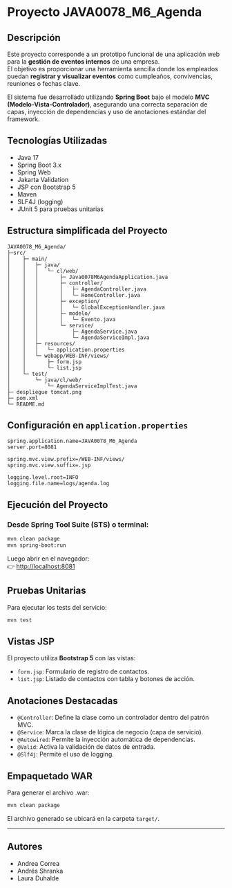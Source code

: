 
# Proyecto JAVA0078_M6_Agenda

## Descripción
Este proyecto corresponde a un prototipo funcional de una aplicación web para la **gestión de eventos internos** de una empresa.  
El objetivo es proporcionar una herramienta sencilla donde los empleados puedan **registrar y visualizar eventos** como cumpleaños, convivencias, reuniones o fechas clave.

El sistema fue desarrollado utilizando **Spring Boot** bajo el modelo **MVC (Modelo-Vista-Controlador)**, asegurando una correcta separación de capas, inyección de dependencias y uso de anotaciones estándar del framework. 


## Tecnologías Utilizadas
- Java 17
- Spring Boot 3.x
- Spring Web
- Jakarta Validation
- JSP con Bootstrap 5
- Maven
- SLF4J (logging)
- JUnit 5 para pruebas unitarias

## Estructura simplificada del Proyecto
```
JAVA0078_M6_Agenda/
├─src/
│	 ├─ main/
│	 │   ├─ java/
│	 │   │   └─ cl/web/
│	 │   │       ├─ Java0078M6AgendaApplication.java
│	 │   │       ├─ controller/
│	 │   │       │   ├─ AgendaController.java
│	 │   │       │   └─ HomeController.java
│	 │   │       ├─ exception/
│	 │   │       │   └─ GlobalExceptionHandler.java
│	 │   │       ├─ modelo/
│	 │   │       │   └─ Evento.java
│	 │   │       └─ service/
│	 │   │           ├─ AgendaService.java
│	 │   │           └─ AgendaServiceImpl.java
│	 │   ├─ resources/
│	 │   │   └─ application.properties
│	 │   └─ webapp/WEB-INF/views/
│	 │       ├─ form.jsp
│	 │       └─ list.jsp
│	 └─ test/
│	     └─ java/cl/web/
│	         └─ AgendaServiceImplTest.java
├─ despliegue tomcat.png
├─ pom.xml
└─ README.md

```

## Configuración en `application.properties`
```properties
spring.application.name=JAVA0078_M6_Agenda
server.port=8081

spring.mvc.view.prefix=/WEB-INF/views/
spring.mvc.view.suffix=.jsp

logging.level.root=INFO
logging.file.name=logs/agenda.log
```

## Ejecución del Proyecto
### Desde Spring Tool Suite (STS) o terminal:
```bash
mvn clean package
mvn spring-boot:run
```
Luego abrir en el navegador:  
👉 [http://localhost:8081](http://localhost:8081)

## Pruebas Unitarias
Para ejecutar los tests del servicio:
```bash
mvn test
```

## Vistas JSP
El proyecto utiliza **Bootstrap 5** con las vistas:
- `form.jsp`: Formulario de registro de contactos.
- `list.jsp`: Listado de contactos con tabla y botones de acción.

## Anotaciones Destacadas
- `@Controller`: Define la clase como un controlador dentro del patrón MVC.
- `@Service`: Marca la clase de lógica de negocio (capa de servicio).
- `@Autowired`: Permite la inyección automática de dependencias.
- `@Valid`: Activa la validación de datos de entrada.
- `@Slf4j`: Permite el uso de logging.

## Empaquetado WAR
Para generar el archivo .war:
```bash
mvn clean package
```
El archivo generado se ubicará en la carpeta `target/`.

---
## Autores
- Andrea Correa
- Andrés Shranka
- Laura Duhalde
